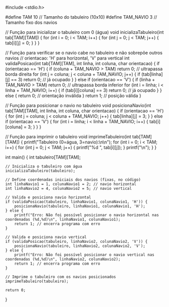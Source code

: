 #include <stdio.h>

#define TAM 10       // Tamanho do tabuleiro (10x10)
#define TAM_NAVIO 3  // Tamanho fixo dos navios

// Função para inicializar o tabuleiro com 0 (água)
void inicializaTabuleiro(int tab[TAM][TAM]) {
    for (int i = 0; i < TAM; i++) {
        for (int j = 0; j < TAM; j++) {
            tab[i][j] = 0;
        }
    }
}

// Função para verificar se o navio cabe no tabuleiro e não sobrepõe outros navios
// orientacao: 'H' para horizontal, 'V' para vertical
int validaPosicao(int tab[TAM][TAM], int linha, int coluna, char orientacao) {
    if (orientacao == 'H') {
        if (coluna + TAM_NAVIO > TAM) return 0; // ultrapassa borda direita
        for (int j = coluna; j < coluna + TAM_NAVIO; j++) {
            if (tab[linha][j] == 3) return 0; // já ocupado
        }
    } else if (orientacao == 'V') {
        if (linha + TAM_NAVIO > TAM) return 0; // ultrapassa borda inferior
        for (int i = linha; i < linha + TAM_NAVIO; i++) {
            if (tab[i][coluna] == 3) return 0; // já ocupado
        }
    } else {
        return 0; // orientação inválida
    }
    return 1; // posição válida
}

// Função para posicionar o navio no tabuleiro
void posicionaNavio(int tab[TAM][TAM], int linha, int coluna, char orientacao) {
    if (orientacao == 'H') {
        for (int j = coluna; j < coluna + TAM_NAVIO; j++) {
            tab[linha][j] = 3;
        }
    } else if (orientacao == 'V') {
        for (int i = linha; i < linha + TAM_NAVIO; i++) {
            tab[i][coluna] = 3;
        }
    }
}

// Função para imprimir o tabuleiro
void imprimeTabuleiro(int tab[TAM][TAM]) {
    printf("Tabuleiro (0=água, 3=navio):\n\n");
    for (int i = 0; i < TAM; i++) {
        for (int j = 0; j < TAM; j++) {
            printf("%d ", tab[i][j]);
        }
        printf("\n");
    }
}

int main() {
    int tabuleiro[TAM][TAM];

    // Inicializa o tabuleiro com água
    inicializaTabuleiro(tabuleiro);

    // Define coordenadas iniciais dos navios (fixas, no código)
    int linhaNavio1 = 1, colunaNavio1 = 2; // navio horizontal
    int linhaNavio2 = 4, colunaNavio2 = 5; // navio vertical

    // Valida e posiciona navio horizontal
    if (validaPosicao(tabuleiro, linhaNavio1, colunaNavio1, 'H')) {
        posicionaNavio(tabuleiro, linhaNavio1, colunaNavio1, 'H');
    } else {
        printf("Erro: Não foi possível posicionar o navio horizontal nas coordenadas (%d,%d)\n", linhaNavio1, colunaNavio1);
        return 1; // encerra programa com erro
    }

    // Valida e posiciona navio vertical
    if (validaPosicao(tabuleiro, linhaNavio2, colunaNavio2, 'V')) {
        posicionaNavio(tabuleiro, linhaNavio2, colunaNavio2, 'V');
    } else {
        printf("Erro: Não foi possível posicionar o navio vertical nas coordenadas (%d,%d)\n", linhaNavio2, colunaNavio2);
        return 1; // encerra programa com erro
    }

    // Imprime o tabuleiro com os navios posicionados
    imprimeTabuleiro(tabuleiro);

    return 0;
}

